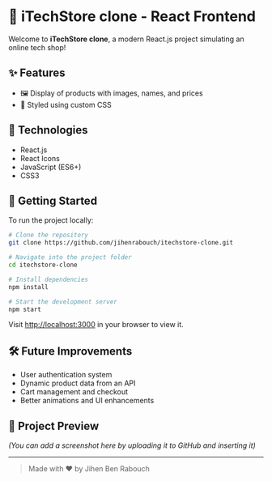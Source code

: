 # 🛒 iTechStore clone - React Frontend

Welcome to **iTechStore clone**, a modern React.js project simulating an online tech shop!

## ✨ Features

- 🖼️ Display of products with images, names, and prices
- 🎨 Styled using custom CSS

## 🚀 Technologies

- React.js
- React Icons
- JavaScript (ES6+)
- CSS3

## 📂 Getting Started

To run the project locally:

```bash
# Clone the repository
git clone https://github.com/jihenrabouch/itechstore-clone.git

# Navigate into the project folder
cd itechstore-clone

# Install dependencies
npm install

# Start the development server
npm start
```

Visit [http://localhost:3000](http://localhost:3000) in your browser to view it.

## 🛠️ Future Improvements

- User authentication system
- Dynamic product data from an API
- Cart management and checkout
- Better animations and UI enhancements

## 📸 Project Preview

*(You can add a screenshot here by uploading it to GitHub and inserting it)*

---

> Made with ❤️ by Jihen Ben Rabouch
